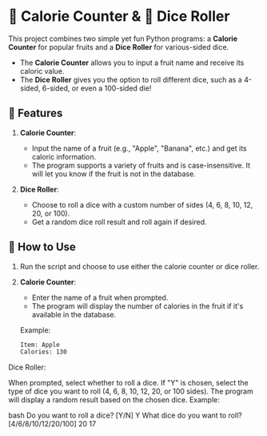 # 🍏 Calorie Counter & 🎲 Dice Roller

This project combines two simple yet fun Python programs: a **Calorie Counter** for popular fruits and a **Dice Roller** for various-sided dice. 

- The **Calorie Counter** allows you to input a fruit name and receive its caloric value.
- The **Dice Roller** gives you the option to roll different dice, such as a 4-sided, 6-sided, or even a 100-sided die!

## 🌟 Features

1. **Calorie Counter**:
   - Input the name of a fruit (e.g., "Apple", "Banana", etc.) and get its caloric information.
   - The program supports a variety of fruits and is case-insensitive. It will let you know if the fruit is not in the database.

2. **Dice Roller**:
   - Choose to roll a dice with a custom number of sides (4, 6, 8, 10, 12, 20, or 100).
   - Get a random dice roll result and roll again if desired.

## 🚀 How to Use

1. Run the script and choose to use either the calorie counter or dice roller.
2. **Calorie Counter**:
   - Enter the name of a fruit when prompted.
   - The program will display the number of calories in the fruit if it's available in the database.
   
   Example:
   ```bash
   Item: Apple
   Calories: 130
Dice Roller:

When prompted, select whether to roll a dice.
If "Y" is chosen, select the type of dice you want to roll (4, 6, 8, 10, 12, 20, or 100 sides).
The program will display a random result based on the chosen dice.
Example:

bash
Do you want to roll a dice? [Y/N] Y
What dice do you want to roll? [4/6/8/10/12/20/100] 20
17
